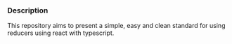 ### Description

This repository aims to present a simple, easy and clean standard for using reducers using react with typescript.